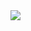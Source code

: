 <img src = "https://us1.discourse-cdn.com/flex022/uploads/ros/original/2X/1/1c271e667fec3af547348d706221f42457e0518b.png">


